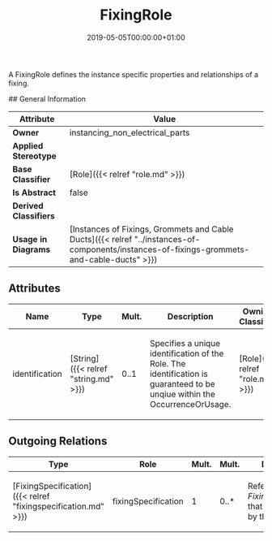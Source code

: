 ﻿---
title: FixingRole
toc: false
type: specs
date: "2019-05-05T00:00:00+01:00"
draft: false
menu_name: vec120

# Prev/next pager order (if `docs_section_pager` enabled in `params.toml`)
weight: 
---
<html><body><p>A FixingRole defines the instance specific properties and relationships of a fixing. </p></body></html>
## General Information

| Attribute               | Value |
|-------------------------|-------|
| **Owner**               | instancing_non_electrical_parts |
| **Applied Stereotype**  |   |
| **Base Classifier**     | [Role]({{< relref "role.md" >}})<br/>  |
| **Is Abstract**         | false |
| **Derived Classifiers** |   |
| **Usage in Diagrams**   | [Instances of Fixings, Grommets and Cable Ducts]({{< relref "../instances-of-components/instances-of-fixings-grommets-and-cable-ducts" >}})<br/>  |

## Attributes
|  Name  |  Type  |  Mult.  |  Description  |  Owning Classifier  |
|--------|--------|---------|---------------|--------------|
|identification | [String]({{< relref "string.md" >}}) | 0..1 | <html><body><p>Specifies a unique identification of the Role. The identification is guaranteed to be unqiue within the OccurrenceOrUsage. </p></body></html> | [Role]({{< relref "role.md" >}}) |

## Outgoing Relations
|    Type  |   Role   |   Mult.   |   Mult.   |   Description   |
|----------|----------|-----------|-----------|-----------------|
| [FixingSpecification]({{< relref "fixingspecification.md" >}}) | fixingSpecification | 1 | 0..* | <html>   <head>     </head>   <body>     <p> References the <i>FixingSpecification</i> that is instanced by this <i>FixingRole.</i>      </p>    </body> </html>  |
